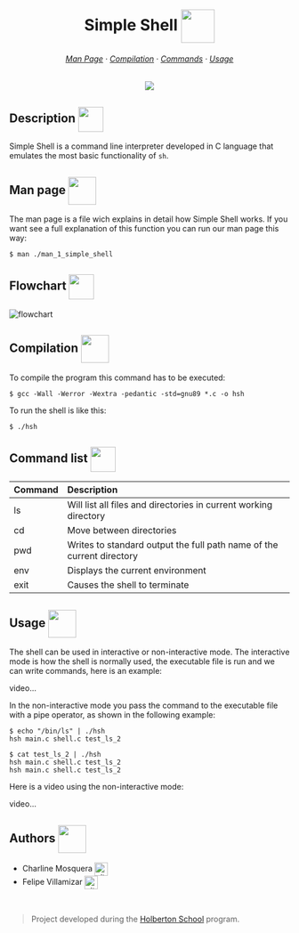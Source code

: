 <div align="center">
  <h1>Simple Shell <img src="https://cdn-icons-png.flaticon.com/128/6821/6821173.png" width=60 align=center> </h1>
  <h6>
    <a href="https://github.com/felipevcc/holbertonschool-simple_shell#man-page-">Man Page</a>
    ·
    <a href="https://github.com/felipevcc/holbertonschool-simple_shell#compilation-">Compilation</a>
    ·
    <a href="https://github.com/felipevcc/holbertonschool-simple_shell#command-list-">Commands</a>
    ·
    <a href="https://github.com/felipevcc/holbertonschool-simple_shell#usage-">Usage</a>
  </h6>
  <img src="https://img.shields.io/github/repo-size/felipevcc/holbertonschool-simple_shell?color=E1927F&labelColor=1a1e29&style=for-the-badge">
</div>

## Description <img src="https://cdn-icons-png.flaticon.com/128/1903/1903496.png" width=45 align=center>

Simple Shell is a command line interpreter developed in C language that emulates the most basic functionality of `sh`.

## Man page <img src="https://cdn-icons-png.flaticon.com/128/781/781103.png" width=50 align=center>

The man page is a file wich explains in detail how Simple Shell works. If you want see a full explanation of this function you can run our man page this way:
```
$ man ./man_1_simple_shell
```

## Flowchart <img src="https://cdn-icons-png.flaticon.com/128/3051/3051633.png" width=45 align=center>

<img src="https://i.imgur.com/f6YWz5o.jpg" alt="flowchart">

## Compilation <img src="https://cdn-icons-png.flaticon.com/128/8084/8084300.png" width=50 align=center>

To compile the program this command has to be executed:
```
$ gcc -Wall -Werror -Wextra -pedantic -std=gnu89 *.c -o hsh
```
To run the shell is like this:
```
$ ./hsh
```

## Command list <img src="https://cdn-icons-png.flaticon.com/128/868/868684.png" width=45 align=center>

| Command  | Description |
| -------- |:------------|
| ls       | Will list all files and directories in current working directory |
| cd       | Move between directories |
| pwd      | Writes to standard output the full path name of the current directory |
| env      | Displays the current environment |
| exit     | Causes the shell to terminate |

## Usage <img src="https://cdn-icons-png.flaticon.com/512/3123/3123008.png" width=50 align=center>

The shell can be used in interactive or non-interactive mode.
The interactive mode is how the shell is normally used, the executable file is run and we can write commands, here is an example:

video...

In the non-interactive mode you pass the command to the executable file with a pipe operator, as shown in the following example:
```
$ echo "/bin/ls" | ./hsh
hsh main.c shell.c test_ls_2

$ cat test_ls_2 | ./hsh
hsh main.c shell.c test_ls_2
hsh main.c shell.c test_ls_2
```
Here is a video using the non-interactive mode:

video...

## Authors <img src="https://cdn-icons-png.flaticon.com/128/2463/2463510.png" width=50 align=center>

* Charline Mosquera <a href="https://github.com/CharCoder" rel="nofollow"><img align="center" alt="github" src="https://www.vectorlogo.zone/logos/github/github-tile.svg" height="24" /></a>
* Felipe Villamizar <a href="https://github.com/felipevcc" rel="nofollow"><img align="center" alt="github" src="https://www.vectorlogo.zone/logos/github/github-tile.svg" height="24" /></a>
<br>

> Project developed during the [Holberton School](https://www.holbertonschool.com/) program.
